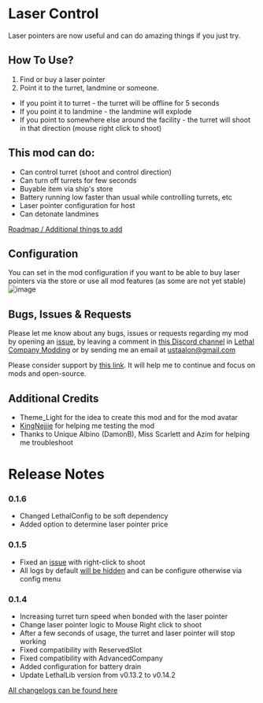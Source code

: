 # Laser Control
Laser pointers are now useful and can do amazing things if you just try.

## How To Use?
1. Find or buy a laser pointer
2. Point it to the turret, landmine or someone.

- If you point it to turret - the turret will be offline for 5 seconds
- If you point it to landmine - the landmine will explode
- If you point to somewhere else around the facility - the turret will shoot in that direction (mouse right click to shoot)

## This mod can do:
- Can control turret (shoot and control direction)
- Can turn off turrets for few seconds
- Buyable item via ship's store
- Battery running low faster than usual while controlling turrets, etc
- Laser pointer configuration for host
- Can detonate landmines

[Roadmap / Additional things to add](https://github.com/ustaalon/LethalCompany.LaserControl/issues/3)

## Configuration
You can set in the mod configuration if you want to be able to buy laser pointers via the store or use all mod features (as some are not yet stable)
![image](https://github.com/ustaalon/LethalCompany.LaserControl/assets/19238320/043d5e9b-becf-4b39-abb7-90f75d1c5424)

## Bugs, Issues & Requests
Please let me know about any bugs, issues or requests regarding my mod by opening an [issue](https://github.com/ustaalon/LethalCompany.LaserControl/issues), by leaving a comment in [this Discord channel](https://discord.com/channels/1168655651455639582/1201246788389187594) in [Lethal Company Modding](https://discord.gg/gtQyE4SV) or by sending me an email at ustaalon@gmail.com

Please consider support by [this link](https://ko-fi.com/ustaalon). It will help me to continue and focus on mods and open-source.

## Additional Credits
- Theme_Light for the idea to create this mod and for the mod avatar
- [KingNejjie](https://www.youtube.com/@KingNejjie) for helping me testing the mod
- Thanks to Unique Albino (DamonB), Miss Scarlett and Azim for helping me troubleshoot

# Release Notes
### 0.1.6
- Changed LethalConfig to be soft dependency
- Added option to determine laser pointer price

### 0.1.5
- Fixed an [issue](https://github.com/ustaalon/LethalCompany.LaserControl/issues/6) with right-click to shoot
- All logs by default [will be hidden](https://github.com/ustaalon/LethalCompany.LaserControl/issues/7) and can be configure otherwise via config menu

### 0.1.4
- Increasing turret turn speed when bonded with the laser pointer
- Change laser pointer logic to Mouse Right click to shoot
- After a few seconds of usage, the turret and laser pointer will stop working
- Fixed compatibility with ReservedSlot
- Fixed compatibility with AdvancedCompany
- Added configuration for battery drain
- Update LethalLib version from v0.13.2 to v0.14.2

[All changelogs can be found here](https://github.com/ustaalon/LethalCompany.LaserControl/blob/rc/CHANGELOG.md)
